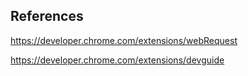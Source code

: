 ## References

https://developer.chrome.com/extensions/webRequest

https://developer.chrome.com/extensions/devguide
